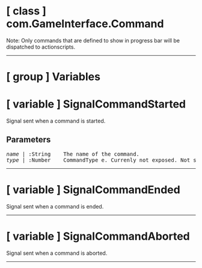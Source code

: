 # [ class ] com.GameInterface.Command

Note: Only commands that are defined to show in progress bar will be dispatched to actionscripts.

---

# [ group ] Variables

# [ variable ] SignalCommandStarted

Signal sent when a command is started.

## Parameters

<pre>
<em>name</em> | :String    The name of the command.                                
<em>type</em> | :Number    CommandType_e. Currenly not exposed. Not sure if needed.
</pre>

---

# [ variable ] SignalCommandEnded

Signal sent when a command is ended.

---

# [ variable ] SignalCommandAborted

Signal sent when a command is aborted.

---


